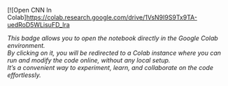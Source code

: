 [![Open CNN In Colab]https://colab.research.google.com/drive/1VsN9I9S9Tx9TA-uedRoD5WLisuFD_lra

*This badge allows you to open the notebook directly in the Google Colab environment.  
By clicking on it, you will be redirected to a Colab instance where you can run and modify the code online, without any local setup.  
It’s a convenient way to experiment, learn, and collaborate on the code effortlessly.*


